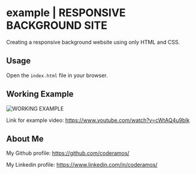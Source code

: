 # example | RESPONSIVE BACKGROUND SITE

Creating a responsive background website using only HTML and CSS.

## Usage

Open the `index.html` file in your browser.

## Working Example

![WORKING EXAMPLE](https://img.youtube.com/vi/cWtAQ4u9blk/0.jpg)

Link for example video: https://www.youtube.com/watch?v=cWtAQ4u9blk

## About Me

My Github profile: https://github.com/coderamos/

My Linkedin profile: https://www.linkedin.com/in/coderamos/
